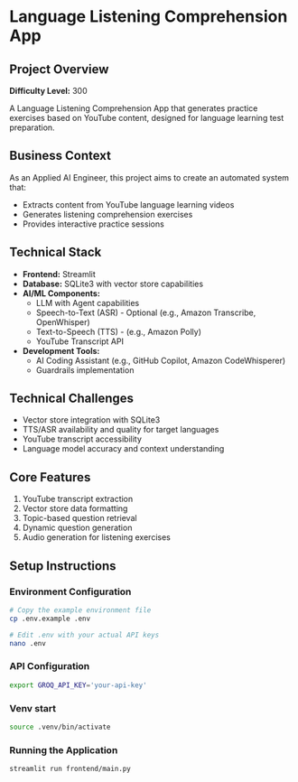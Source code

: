 # Language Listening Comprehension App

## Project Overview
**Difficulty Level:** 300

A Language Listening Comprehension App that generates practice exercises based on YouTube content, designed for language learning test preparation.

## Business Context
As an Applied AI Engineer, this project aims to create an automated system that:
- Extracts content from YouTube language learning videos
- Generates listening comprehension exercises
- Provides interactive practice sessions

## Technical Stack
- **Frontend:** Streamlit
- **Database:** SQLite3 with vector store capabilities
- **AI/ML Components:**
  - LLM with Agent capabilities
  - Speech-to-Text (ASR) - Optional (e.g., Amazon Transcribe, OpenWhisper)
  - Text-to-Speech (TTS) - (e.g., Amazon Polly)
  - YouTube Transcript API
- **Development Tools:**
  - AI Coding Assistant (e.g., GitHub Copilot, Amazon CodeWhisperer)
  - Guardrails implementation

## Technical Challenges
- Vector store integration with SQLite3
- TTS/ASR availability and quality for target languages
- YouTube transcript accessibility
- Language model accuracy and context understanding

## Core Features
1. YouTube transcript extraction
2. Vector store data formatting
3. Topic-based question retrieval
4. Dynamic question generation
5. Audio generation for listening exercises

## Setup Instructions

### Environment Configuration
```bash
# Copy the example environment file
cp .env.example .env

# Edit .env with your actual API keys
nano .env
```

### API Configuration
```bash
export GROQ_API_KEY='your-api-key'
```

### Venv start
```bash
source .venv/bin/activate
```

### Running the Application
```bash
streamlit run frontend/main.py
```


